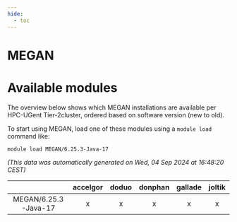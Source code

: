 ```yaml
---
hide:
  - toc
---
```


MEGAN
=====

# Available modules


The overview below shows which MEGAN installations are available per HPC-UGent Tier-2cluster, ordered based on software version (new to old).

To start using MEGAN, load one of these modules using a `module load` command like:

```shell
module load MEGAN/6.25.3-Java-17
```

*(This data was automatically generated on Wed, 04 Sep 2024 at 16:48:20 CEST)*  

| |accelgor|doduo|donphan|gallade|joltik|shinx|skitty|
| :---: | :---: | :---: | :---: | :---: | :---: | :---: | :---: |
|MEGAN/6.25.3-Java-17|x|x|x|x|x|-|x|
